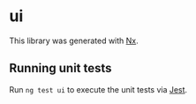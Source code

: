 # ui

This library was generated with [Nx](https://nx.dev).

## Running unit tests

Run `ng test ui` to execute the unit tests via [Jest](https://jestjs.io).
